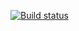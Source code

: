 [![Build status](https://ci.appveyor.com/api/projects/status/3qa2y4l7urvug0i5/branch/master?svg=true)](https://ci.appveyor.com/project/Irina72732/carddelivery/branch/master)